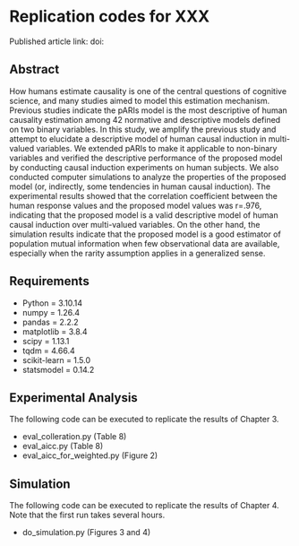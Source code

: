 # Replication codes for XXX

Published article link: doi:

## Abstract

How humans estimate causality is one of the central questions of cognitive science, and many studies aimed to model this estimation mechanism. Previous studies indicate the pARIs model is the most descriptive of human causality estimation among 42 normative and descriptive models defined on two binary variables. In this study, we amplify the previous study and attempt to elucidate a descriptive model of human causal induction in multi-valued variables. We extended pARIs to make it applicable to non-binary variables and verified the descriptive performance of the proposed model by conducting causal induction experiments on human subjects. We also conducted computer simulations to analyze the properties of the proposed model (or, indirectly, some tendencies in human causal induction). The experimental results showed that the correlation coefficient between the human response values and the proposed model values was r=.976, indicating that the proposed model is a valid descriptive model of human causal induction over multi-valued variables. On the other hand, the simulation results indicate that the proposed model is a good estimator of population mutual information when few observational data are available, especially when the rarity assumption applies in a generalized sense.

## Requirements

- Python = 3.10.14
- numpy = 1.26.4
- pandas = 2.2.2
- matplotlib = 3.8.4
- scipy = 1.13.1
- tqdm = 4.66.4
- scikit-learn = 1.5.0
- statsmodel = 0.14.2

## Experimental Analysis

The following code can be executed to replicate the results of Chapter 3.

- eval_colleration.py (Table 8)
- eval_aicc.py (Table 8)
- eval_aicc_for_weighted.py (Figure 2)

## Simulation

The following code can be executed to replicate the results of Chapter 4.
Note that the first run takes several hours.

- do_simulation.py (Figures 3 and 4)

